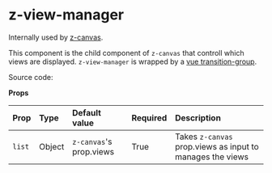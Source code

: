 # z-view-manager 

Internally used by [z-canvas](/api/z-canvas.html).

This component is the child component of `z-canvas` that controll which views are displayed. `z-view-manager` is wrapped by a [vue transition-group](https://vuejs.org/v2/api/#transition-group). 

Source code: 

**Props**

| Prop | Type | Default value | Required | Description
| :--- | :--- | :--- | :--- | :--- |
| `list` | Object | `z-canvas`'s prop.views | True | Takes `z-canvas` prop.views as input to manages the views
